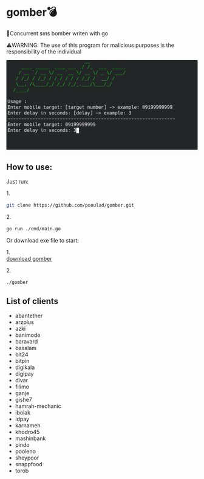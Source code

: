 # gomber💣
🚨Concurrent sms bomber writen with go<br/>

⚠️WARNING: The use of this program for malicious purposes is the responsibility of the individual<br/>

![gomber_demo](https://github.com/pooulad/gomber/blob/main/image/project_picture.png)<br/>

## How to use: <br/>

Just run:<br/>

1.<br/>
```bash
git clone https://github.com/pooulad/gomber.git
```
2.<br/>
```bash
go run ./cmd/main.go
```
Or download exe file to start:<br/>

1.<br/>
<a href="https://github.com/pooulad/gomber/blob/main/bin/gomber">download gomber</a><br/>

2.<br/>
```bash
./gomber
```

## List of clients

- abantether
- arzplus
- azki
- banimode
- baravard
- basalam
- bit24
- bitpin
- digikala
- digipay
- divar
- filimo
- ganje
- gishe7
- hamrah-mechanic
- ibolak
- idpay
- karnameh
- khodro45
- mashinbank
- pindo
- pooleno
- sheypoor
- snappfood
- torob



